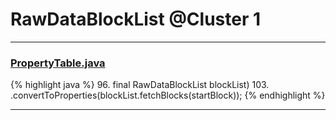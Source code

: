 # RawDataBlockList @Cluster 1

***

### [PropertyTable.java](https://searchcode.com/codesearch/view/15642249/)
{% highlight java %}
96.          final RawDataBlockList blockList)
103. .convertToProperties(blockList.fetchBlocks(startBlock));
{% endhighlight %}

***

